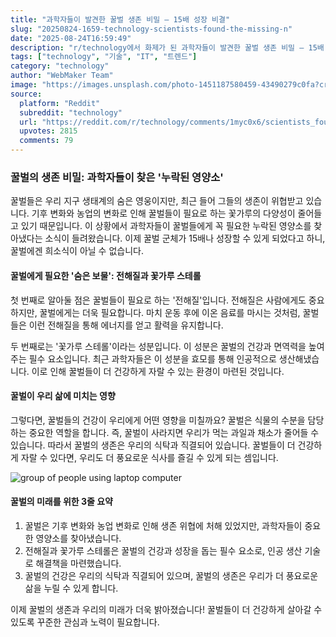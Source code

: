 ```yaml
---
title: "과학자들이 발견한 꿀벌 생존 비밀 – 15배 성장 비결"
slug: "20250824-1659-technology-scientists-found-the-missing-n"
date: "2025-08-24T16:59:49"
description: "r/technology에서 화제가 된 과학자들이 발견한 꿀벌 생존 비밀 – 15배 성장 비결에 대한 깊이 있는 분석과 인사이트"
tags: ["technology", "기술", "IT", "트렌드"]
category: "technology"
author: "WebMaker Team"
image: "https://images.unsplash.com/photo-1451187580459-43490279c0fa?crop=entropy&cs=tinysrgb&fit=max&fm=jpg&ixid=M3w3OTU0NDF8MHwxfHNlYXJjaHw2fHx0ZWNobm9sb2d5fGVufDF8MHx8fDE3NTYwMjIzODF8MA&ixlib=rb-4.1.0&q=80&w=1080"
source:
  platform: "Reddit"
  subreddit: "technology"
  url: "https://reddit.com/r/technology/comments/1myc0x6/scientists_found_the_missing_nutrients_bees_need/"
  upvotes: 2815
  comments: 79
---
```


### 꿀벌의 생존 비밀: 과학자들이 찾은 '누락된 영양소'

꿀벌들은 우리 지구 생태계의 숨은 영웅이지만, 최근 들어 그들의 생존이 위협받고 있습니다. 기후 변화와 농업의 변화로 인해 꿀벌들이 필요로 하는 꽃가루의 다양성이 줄어들고 있기 때문입니다. 이 상황에서 과학자들이 꿀벌들에게 꼭 필요한 누락된 영양소를 찾아냈다는 소식이 들려왔습니다. 이제 꿀벌 군체가 15배나 성장할 수 있게 되었다고 하니, 꿀벌에겐 희소식이 아닐 수 없습니다.

#### 꿀벌에게 필요한 '숨은 보물': 전해질과 꽃가루 스테롤

첫 번째로 알아둘 점은 꿀벌들이 필요로 하는 '전해질'입니다. 전해질은 사람에게도 중요하지만, 꿀벌에게는 더욱 필요합니다. 마치 운동 후에 이온 음료를 마시는 것처럼, 꿀벌들은 이런 전해질을 통해 에너지를 얻고 활력을 유지합니다.

두 번째로는 '꽃가루 스테롤'이라는 성분입니다. 이 성분은 꿀벌의 건강과 면역력을 높여주는 필수 요소입니다. 최근 과학자들은 이 성분을 효모를 통해 인공적으로 생산해냈습니다. 이로 인해 꿀벌들이 더 건강하게 자랄 수 있는 환경이 마련된 것입니다.

#### 꿀벌이 우리 삶에 미치는 영향

그렇다면, 꿀벌들의 건강이 우리에게 어떤 영향을 미칠까요? 꿀벌은 식물의 수분을 담당하는 중요한 역할을 합니다. 즉, 꿀벌이 사라지면 우리가 먹는 과일과 채소가 줄어들 수 있습니다. 따라서 꿀벌의 생존은 우리의 식탁과 직결되어 있습니다. 꿀벌들이 더 건강하게 자랄 수 있다면, 우리도 더 풍요로운 식사를 즐길 수 있게 되는 셈입니다.

![group of people using laptop computer](https://images.unsplash.com/photo-1522071820081-009f0129c71c?crop=entropy&cs=tinysrgb&fit=max&fm=jpg&ixid=M3w3OTU0NDF8MHwxfHNlYXJjaHwxMHx8YnVzaW5lc3N8ZW58MXwwfHx8MTc1NTk4MzYyNHww&ixlib=rb-4.1.0&q=80&w=1080)

#### 꿀벌의 미래를 위한 3줄 요약

1. 꿀벌은 기후 변화와 농업 변화로 인해 생존 위협에 처해 있었지만, 과학자들이 중요한 영양소를 찾아냈습니다.
2. 전해질과 꽃가루 스테롤은 꿀벌의 건강과 성장을 돕는 필수 요소로, 인공 생산 기술로 해결책을 마련했습니다.
3. 꿀벌의 건강은 우리의 식탁과 직결되어 있으며, 꿀벌의 생존은 우리가 더 풍요로운 삶을 누릴 수 있게 합니다.

이제 꿀벌의 생존과 우리의 미래가 더욱 밝아졌습니다! 꿀벌들이 더 건강하게 살아갈 수 있도록 꾸준한 관심과 노력이 필요합니다.